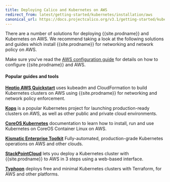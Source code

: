 ```yaml
---
title: Deploying Calico and Kubernetes on AWS
redirect_from: latest/getting-started/kubernetes/installation/aws
canonical_url: https://docs.projectcalico.org/v3.1/getting-started/kubernetes/installation/aws
---
```


There are a number of solutions for deploying {{site.prodname}} and Kubernetes on AWS.  We recommend taking
a look at the following solutions and guides which install {{site.prodname}} for networking and network policy on AWS.

Make sure you've read the [AWS configuration guide](../../../reference/public-cloud/aws) for details on how to configure {{site.prodname}} and AWS.

#### Popular guides and tools

**[Heptio AWS Quickstart][heptio]** uses kubeadm and CloudFormation to build Kubernetes clusters on AWS using {{site.prodname}} for networking and network policy enforcement.

**[Kops][kops]** is a popular Kubernetes project for launching production-ready clusters on AWS,
as well as other public and private cloud environments.

**[CoreOS Kubernetes][coreos]** documentation to learn how to install, run and use Kubernetes on CoreOS Container Linux on AWS.

**[Kismatic Enterprise Toolkit][ket]** Fully-automated, production-grade Kubernetes operations on AWS and other clouds.

**[StackPointCloud][stackpoint]** lets you deploy a Kubernetes cluster with {{site.prodname}} to AWS in 3 steps using a web-based interface.

**[Typhoon][typhoon]** deploys free and minimal Kubernetes clusters with Terraform, for AWS and other platforms.


[heptio]: https://s3.amazonaws.com/quickstart-reference/heptio/latest/doc/heptio-kubernetes-on-the-aws-cloud.pdf
[kops]: https://github.com/kubernetes/kops/blob/master/docs/networking.md#calico-example-for-cni-and-network-policy
[ket]: https://apprenda.com/kismatic/
[stackpoint]: https://stackpoint.io/#/
[coreos]: https://coreos.com/kubernetes/docs/latest/
[typhoon]: https://typhoon.psdn.io/
